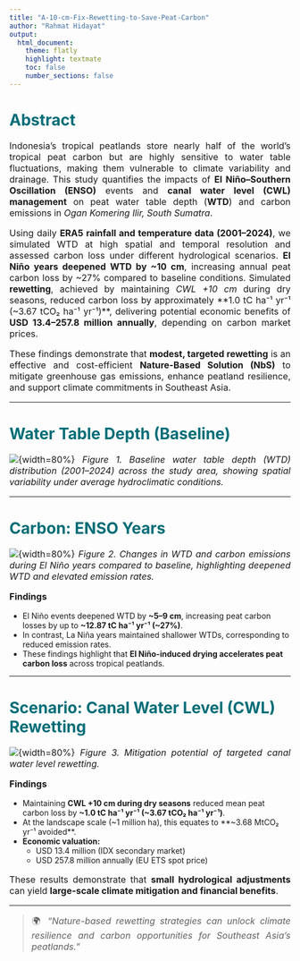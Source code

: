 ```yaml
---
title: "A-10-cm-Fix-Rewetting-to-Save-Peat-Carbon"
author: "Rahmat Hidayat"
output:
  html_document:
    theme: flatly
    highlight: textmate
    toc: false
    number_sections: false
---
```


<style>
h1, h2, h3 {
  color: #006D77;
  font-weight: 700;
}
p {
  text-align: justify;
  font-size: 16px;
}
.figure-caption {
  font-style: italic;
  color: #555;
  text-align: center;
}
</style>

# Abstract

Indonesia’s tropical peatlands store nearly half of the world’s tropical peat carbon but are highly sensitive to water table fluctuations, making them vulnerable to climate variability and drainage. This study quantifies the impacts of **El Niño–Southern Oscillation (ENSO)** events and **canal water level (CWL) management** on peat water table depth (**WTD**) and carbon emissions in *Ogan Komering Ilir, South Sumatra*.

Using daily **ERA5 rainfall and temperature data (2001–2024)**, we simulated WTD at high spatial and temporal resolution and assessed carbon loss under different hydrological scenarios. **El Niño years deepened WTD by ~10 cm**, increasing annual peat carbon loss by ~27% compared to baseline conditions. Simulated **rewetting**, achieved by maintaining *CWL +10 cm* during dry seasons, reduced carbon loss by approximately **1.0 tC ha⁻¹ yr⁻¹ (~3.67 tCO₂ ha⁻¹ yr⁻¹)**, delivering potential economic benefits of **USD 13.4–257.8 million annually**, depending on carbon market prices.

These findings demonstrate that **modest, targeted rewetting** is an effective and cost-efficient **Nature-Based Solution (NbS)** to mitigate greenhouse gas emissions, enhance peatland resilience, and support climate commitments in Southeast Asia.

---

# Water Table Depth (Baseline)

![](figures/figure1_baseline.png){width=80%}
*Figure 1. Baseline water table depth (WTD) distribution (2001–2024) across the study area, showing spatial variability under average hydroclimatic conditions.*

---

# Carbon: ENSO Years

![](figures/figure2_enso.png){width=80%}
*Figure 2. Changes in WTD and carbon emissions during El Niño years compared to baseline, highlighting deepened WTD and elevated emission rates.*

**Findings**

- El Niño events deepened WTD by **~5–9 cm**, increasing peat carbon losses by up to **~12.87 tC ha⁻¹ yr⁻¹ (~27%)**.  
- In contrast, La Niña years maintained shallower WTDs, corresponding to reduced emission rates.  
- These findings highlight that **El Niño-induced drying accelerates peat carbon loss** across tropical peatlands.

---

# Scenario: Canal Water Level (CWL) Rewetting

![](figures/figure3_rewetting.png){width=80%}
*Figure 3. Mitigation potential of targeted canal water level rewetting.*

**Findings**

- Maintaining **CWL +10 cm during dry seasons** reduced mean peat carbon loss by **~1.0 tC ha⁻¹ yr⁻¹ (~3.67 tCO₂ ha⁻¹ yr⁻¹)**.  
- At the landscape scale (~1 million ha), this equates to **~3.68 MtCO₂ yr⁻¹ avoided**.  
- **Economic valuation:**  
  - USD 13.4 million (IDX secondary market)  
  - USD 257.8 million annually (EU ETS spot price)  

These results demonstrate that **small hydrological adjustments** can yield **large-scale climate mitigation and financial benefits**.

---

> 🌍 *“Nature-based rewetting strategies can unlock climate resilience and carbon opportunities for Southeast Asia’s peatlands.”*
